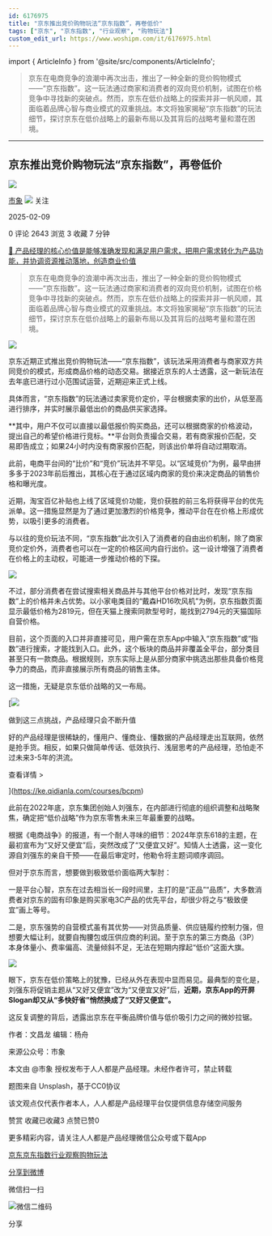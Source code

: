 ```yaml
---
id: 6176975
title: "京东推出竞价购物玩法“京东指数”，再卷低价"
tags: ["京东", "京东指数", "行业观察", "购物玩法"]
custom_edit_url: https://www.woshipm.com/it/6176975.html
---
```

import { ArticleInfo } from '@site/src/components/ArticleInfo';

<ArticleInfo
    author="市象"
    authorLink="https://www.woshipm.com/u/826464"
    published="2025-02-09"
    views={2643}
    comments={0}
    collects={3}
/>

> 京东在电商竞争的浪潮中再次出击，推出了一种全新的竞价购物模式——“京东指数”。这一玩法通过商家和消费者的双向竞价机制，试图在价格竞争中寻找新的突破点。然而，京东在低价战略上的探索并非一帆风顺，其面临着品牌心智与商业模式的双重挑战。本文将独家揭秘“京东指数”的玩法细节，探讨京东在低价战略上的最新布局以及其背后的战略考量和潜在困境。

---

## 京东推出竞价购物玩法“京东指数”，再卷低价

[![](https://static.woshipm.com/view/woshipm_api_def_20240829104203_6543.jpg?imageView2/1/w/72/h/72/q/100)](https://www.woshipm.com/u/826464)

[市象](https://www.woshipm.com/u/826464) ![](https://static.woshipm.com/tag/1122_1@2x.png) 关注

2025-02-09

0 评论 2643 浏览 3 收藏 7 分钟

[🔗 产品经理的核心价值是能够准确发现和满足用户需求，把用户需求转化为产品功能，并协调资源推动落地，创造商业价值](https://ke.qidianla.com/courses/90pm)

> 京东在电商竞争的浪潮中再次出击，推出了一种全新的竞价购物模式——“京东指数”。这一玩法通过商家和消费者的双向竞价机制，试图在价格竞争中寻找新的突破点。然而，京东在低价战略上的探索并非一帆风顺，其面临着品牌心智与商业模式的双重挑战。本文将独家揭秘“京东指数”的玩法细节，探讨京东在低价战略上的最新布局以及其背后的战略考量和潜在困境。

![](https://image.woshipm.com/2024/07/01/96bde29a-3779-11ef-89ea-00163e142b65.png)

京东近期正式推出竞价购物玩法——“京东指数”，该玩法采用消费者与商家双方共同竞价的模式，形成商品价格的动态交易。据接近京东的人士透露，这一新玩法在去年底已进行过小范围试运营，近期迎来正式上线。

具体而言，“京东指数”的玩法通过卖家竞价定价，平台根据卖家的出价，从低至高进行排序，并实时展示最低出价的商品供买家选择。

**其中，用户不仅可以直接以最低报价购买商品，还可以根据商家的价格波动，提出自己的希望价格进行竞标。**平台则负责撮合交易，若有商家报价匹配，交易即告成立；如果24小时内没有商家报价匹配，则该出价单将自动过期取消。

此前，电商平台间的“比价”和“竞价”玩法并不罕见。以“区域竞价”为例，最早由拼多多于2023年前后推出，其核心在于通过区域内商家的竞价来决定商品的销售价格和曝光度。

近期，淘宝百亿补贴也上线了区域竞价功能，竞价获胜的前三名将获得平台的优先派单。这一措施显然是为了通过更加激烈的价格竞争，推动平台在在价格上形成优势，以吸引更多的消费者。

与以往的竞价玩法不同，“京东指数”此次引入了消费者的自由出价机制，除了商家竞价定价外，消费者也可以在一定的价格区间内自行出价。这一设计增强了消费者在价格上的主动权，可能进一步推动价格的下探。

![](https://image.woshipm.com/wp-files/2025/02/GjoXueaMbUOXyKtf2aHU.png)

不过，部分消费者在尝试搜索相关商品并与其他平台价格对比时，发现“京东指数”上的价格并未占优势。以小家电类目的“戴森HD16吹风机”为例，京东指数页面显示最低价格为2819元，但在天猫上搜索同款型号时，能找到2794元的天猫国际自营价格。

目前，这个页面的入口并非直接可见，用户需在京东App中输入“京东指数”或“指数”进行搜索，才能找到入口。此外，这个板块的商品并非覆盖全平台，部分类目甚至只有一款商品。根据规则，京东实际上是从部分商家中挑选出那些具备价格竞争力的商品，而非直接展示所有商品的销售主体。

这一措施，无疑是京东低价战略的又一布局。

[![](https://image.woshipm.com/2023/07/27/1788a218-2c7f-11ee-b91f-00163e0b5ff3.png)

做到这三点挑战，产品经理只会不断升值

好的产品经理是很稀缺的，懂用户、懂商业、懂数据的产品经理走出互联网，依然是抢手货。相反，如果只做简单传话、低效执行、浅层思考的产品经理，恐怕走不过未来3-5年的洪流。

查看详情 >

](https://ke.qidianla.com/courses/bcpm)

此前在2022年底，京东集团创始人刘强东，在内部进行彻底的组织调整和战略聚焦，确定把“低价战略”作为京东零售未来三年最重要的战略。

根据《电商战争》的报道，有一个耐人寻味的细节：2024年京东618的主题，在最初宣布为“又好又便宜”后，突然改成了“又便宜又好”。知情人士透露，这一变化源自刘强东的亲自干预——在最后审定时，他勒令将主题词顺序调回。

但对于京东而言，想要做到极致低价面临两大掣肘：

一是平台心智，京东在过去相当长一段时间里，主打的是“正品”“品质”，大多数消费者对京东的固有印象是购买家电3C产品的优先平台，却很少将之与“极致便宜”画上等号。

二是，京东强势的自营模式虽有其优势——对货品质量、供应链履约控制力强，但想要大幅让利，就要自掏腰包或压供应商的利润。至于京东的第三方商品（3P）本身体量小、费率偏高、流量倾斜不足，无法在短期内撑起“低价”这面大旗。

![](https://image.woshipm.com/wp-files/2025/02/1LZwWU9Y0TONq04u0i2s.png)

眼下，京东在低价策略上的犹豫，已经从外在表现中显而易见。最典型的变化是，刘强东将促销主题从“又好又便宜”改为“又便宜又好”后，**近期，京东App的开屏Slogan却又从“多快好省”悄然换成了“又好又便宜”。**

这反复调整的背后，透露出京东在平衡品牌价值与低价吸引力之间的微妙拉锯。

作者：文昌龙 编辑：杨舟

来源公众号：市象

本文由 @市象 授权发布于人人都是产品经理。未经作者许可，禁止转载

题图来自 Unsplash，基于CC0协议

该文观点仅代表作者本人，人人都是产品经理平台仅提供信息存储空间服务

赞赏 收藏已收藏3 点赞已赞0

更多精彩内容，请关注人人都是产品经理微信公众号或下载App

[京东](https://www.woshipm.com/tag/%e4%ba%ac%e4%b8%9c)[京东指数](https://www.woshipm.com/tag/%e4%ba%ac%e4%b8%9c%e6%8c%87%e6%95%b0)[行业观察](https://www.woshipm.com/tag/%e8%a1%8c%e4%b8%9a%e8%a7%82%e5%af%9f)[购物玩法](https://www.woshipm.com/tag/%e8%b4%ad%e7%89%a9%e7%8e%a9%e6%b3%95)

[分享到微博](https://service.weibo.com/share/share.php?appkey=2775287854&title=京东推出竞价购物玩法“京东指数”，再卷低价&url=https://www.woshipm.com/it/6176975.html&pic=https://image.woshipm.com/2024/07/01/96bde29a-3779-11ef-89ea-00163e142b65.png)

微信扫一扫

![微信二维码](https://api.pwmqr.com/qrcode/create/?url=https://www.woshipm.com/it/6176975.html)

分享